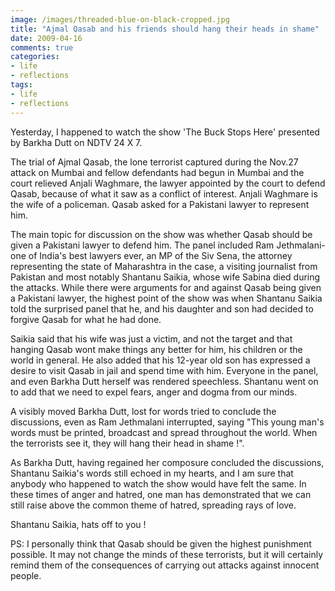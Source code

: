 ```yaml
---
image: /images/threaded-blue-on-black-cropped.jpg
title: "Ajmal Qasab and his friends should hang their heads in shame"
date: 2009-04-16
comments: true
categories:
- life
- reflections
tags:
- life
- reflections
---
```

Yesterday, I happened to watch the show 'The Buck Stops Here' presented by Barkha Dutt on NDTV 24 X 7.

The trial of Ajmal Qasab, the lone terrorist captured during the Nov.27 attack on Mumbai and fellow defendants had begun in Mumbai and the court relieved Anjali Waghmare, the lawyer appointed by the court to defend Qasab, because of what it saw as a conflict of interest. Anjali Waghmare is the wife of a policeman. Qasab asked for a Pakistani lawyer to represent him.

The main topic for discussion on the show was whether Qasab should be given a Pakistani lawyer to defend him. The panel included Ram Jethmalani-one of India's best lawyers ever, an MP of the Siv Sena, the attorney representing the state of Maharashtra in the case, a visiting journalist from Pakistan and most notably Shantanu Saikia, whose wife Sabina died during the attacks. While there were arguments for and against Qasab being given a Pakistani lawyer, the highest point of the show was when Shantanu Saikia told the surprised panel that he, and his daughter and son had decided to forgive Qasab for what he had done.

Saikia said that his wife was just a victim, and not the target and that hanging Qasab wont make things any better for him, his children or the world in general. He also added that his 12-year old son has expressed a desire to visit Qasab in jail and spend time with him. Everyone in the panel, and even Barkha Dutt herself was rendered speechless. Shantanu went on to add that we need to expel fears, anger and dogma from our minds.

A visibly moved Barkha Dutt, lost for words tried to conclude the discussions, even as Ram Jethmalani interrupted, saying "This young man's words must be printed, broadcast and spread throughout the world. When the terrorists see it, they will hang their head in shame !".

As Barkha Dutt, having regained her composure concluded the discussions, Shantanu Saikia's words still echoed in my hearts, and I am sure that anybody who happened to watch the show would have felt the same. In these times of anger and hatred, one man has demonstrated that we can still raise above the common theme of hatred, spreading rays of love.

Shantanu Saikia, hats off to you !

PS: I personally think that Qasab should be given the highest punishment possible. It may not change the minds of these terrorists, but it will certainly remind them of the consequences of carrying out attacks against innocent people.
